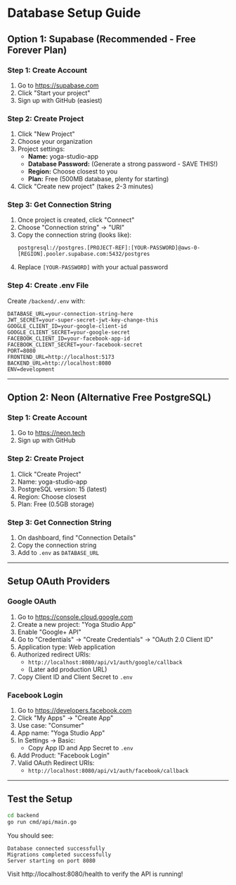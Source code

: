 # Database Setup Guide

## Option 1: Supabase (Recommended - Free Forever Plan)

### Step 1: Create Account
1. Go to https://supabase.com
2. Click "Start your project"
3. Sign up with GitHub (easiest)

### Step 2: Create Project
1. Click "New Project"
2. Choose your organization
3. Project settings:
   - **Name:** yoga-studio-app
   - **Database Password:** (Generate a strong password - SAVE THIS!)
   - **Region:** Choose closest to you
   - **Plan:** Free (500MB database, plenty for starting)
4. Click "Create new project" (takes 2-3 minutes)

### Step 3: Get Connection String
1. Once project is created, click "Connect"
2. Choose "Connection string" → "URI"
3. Copy the connection string (looks like):
   ```
   postgresql://postgres.[PROJECT-REF]:[YOUR-PASSWORD]@aws-0-[REGION].pooler.supabase.com:5432/postgres
   ```
4. Replace `[YOUR-PASSWORD]` with your actual password

### Step 4: Create .env File
Create `/backend/.env` with:
```env
DATABASE_URL=your-connection-string-here
JWT_SECRET=your-super-secret-jwt-key-change-this
GOOGLE_CLIENT_ID=your-google-client-id
GOOGLE_CLIENT_SECRET=your-google-secret
FACEBOOK_CLIENT_ID=your-facebook-app-id
FACEBOOK_CLIENT_SECRET=your-facebook-secret
PORT=8080
FRONTEND_URL=http://localhost:5173
BACKEND_URL=http://localhost:8080
ENV=development
```

---

## Option 2: Neon (Alternative Free PostgreSQL)

### Step 1: Create Account
1. Go to https://neon.tech
2. Sign up with GitHub

### Step 2: Create Project
1. Click "Create Project"
2. Name: yoga-studio-app
3. PostgreSQL version: 15 (latest)
4. Region: Choose closest
5. Plan: Free (0.5GB storage)

### Step 3: Get Connection String
1. On dashboard, find "Connection Details"
2. Copy the connection string
3. Add to `.env` as `DATABASE_URL`

---

## Setup OAuth Providers

### Google OAuth

1. Go to https://console.cloud.google.com
2. Create a new project: "Yoga Studio App"
3. Enable "Google+ API"
4. Go to "Credentials" → "Create Credentials" → "OAuth 2.0 Client ID"
5. Application type: Web application
6. Authorized redirect URIs:
   - `http://localhost:8080/api/v1/auth/google/callback`
   - (Later add production URL)
7. Copy Client ID and Client Secret to `.env`

### Facebook Login

1. Go to https://developers.facebook.com
2. Click "My Apps" → "Create App"
3. Use case: "Consumer"
4. App name: "Yoga Studio App"
5. In Settings → Basic:
   - Copy App ID and App Secret to `.env`
6. Add Product: "Facebook Login"
7. Valid OAuth Redirect URIs:
   - `http://localhost:8080/api/v1/auth/facebook/callback`

---

## Test the Setup

```bash
cd backend
go run cmd/api/main.go
```

You should see:
```
Database connected successfully
Migrations completed successfully
Server starting on port 8080
```

Visit http://localhost:8080/health to verify the API is running!

